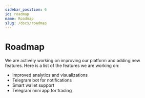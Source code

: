 ```yaml
---
sidebar_position: 6
id: roadmap
name: Roadmap
slug: /docs/roadmap
---
```


# Roadmap


We are actively working on improving our platform and adding new features. Here is a list of the features we are working on:

- Improved analytics and visualizations
- Telegram bot for notifications
- Smart wallet support
- Telegram mini app for trading

